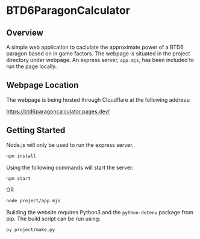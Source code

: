# BTD6ParagonCalculator
## Overview
A simple web application to caclulate the approximate power of a BTD6 paragon based on in game factors. 
The webpage is situated in the project directory under webpage. An express server, `app.mjs`, has been included to run the page locally.

## Webpage Location
The webpage is being hosted through Cloudflare at the following address:

https://btd6paragoncalculator.pages.dev/


## Getting Started
Node.js will only be used to run the express server.

```bash
npm install
```

Using the following commands will start the server:

```bash
npm start
```

OR

```bash
node project/app.mjs
```

Building the website requires Python3 and the `python-dotenv` package from pip. The build script can be run using:
```bash
py project/make.py
```

